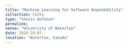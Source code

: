 ```yaml
---
title: "Machine Learning for Software Dependability"
collection: talks
type: "thesis defense"
permalink: 
venue: "University of Waterloo"
date: 2020-10-07
location: "Waterloo, Canada"
---
```

